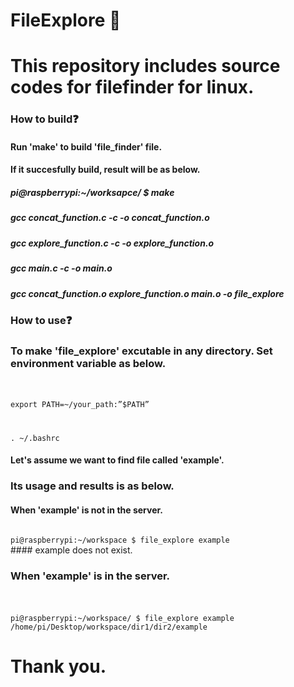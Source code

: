 # FileExplore :mag_right:
# This repository includes source codes for filefinder for linux.




### How to build:question:
#### Run 'make' to build 'file_finder' file.
#### If it succesfully build, result will be as below. 

##### pi@raspberrypi:~/worksapce/ $ make
##### gcc concat_function.c -c -o concat_function.o
##### gcc explore_function.c -c -o explore_function.o
##### gcc main.c -c -o main.o
##### gcc concat_function.o explore_function.o main.o -o file_explore






### How to use:question:
### To make 'file_explore' excutable in any directory. Set environment variable as below.
### <code>
export PATH=~/your_path:”$PATH”

. ~/.bashrc
</code>


#### Let's assume we want to find file called 'example'.
### Its usage and results is as below.
#### When 'example' is not in the server.
#### 
<code>
pi@raspberrypi:~/workspace $ file_explore example
</code>
#### example does not exist.


### When 'example' is in the server.
### <code> 
pi@raspberrypi:~/workspace/ $ file_explore example
/home/pi/Desktop/workspace/dir1/dir2/example
</code>


# Thank you.
